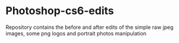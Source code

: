 # Photoshop-cs6-edits
Repository contains the before and after edits of the simple raw jpeg images, some png logos and portrait photos manipulation 
